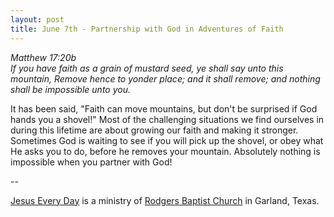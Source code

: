```yaml
---
layout: post
title: June 7th - Partnership with God in Adventures of Faith
---
```


_Matthew 17:20b  
If you have faith as a grain of mustard seed, ye shall say unto this
mountain, Remove hence to yonder place; and it shall remove; and
nothing shall be impossible unto you._

It has been said, "Faith can move mountains, but don't be surprised
if God hands you a shovel!" Most of the challenging situations we find
ourselves in during this lifetime are about growing our faith and
making it stronger. Sometimes God is waiting to see if you will pick
up the shovel, or obey what He asks you to do, before he removes your
mountain. Absolutely nothing is impossible when you partner with
God!

 --

<a href=http://jesuseveryday.net>Jesus Every Day</a> is a ministry of <a href=http://rodgersbaptist.net>Rodgers Baptist Church</a> in Garland, Texas.
